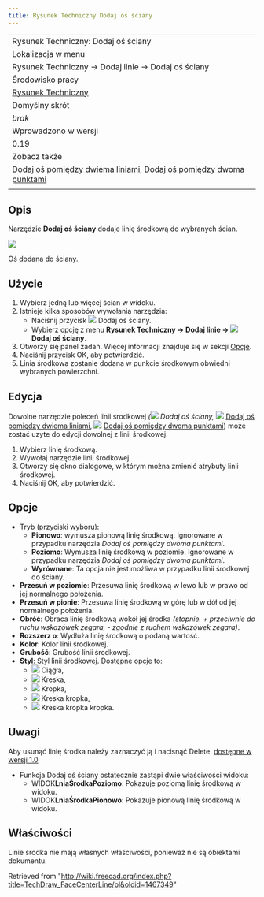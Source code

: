 ```yaml
---
title: Rysunek Techniczny Dodaj oś ściany
---
```

|  |
| --- |
| Rysunek Techniczny: Dodaj oś ściany |
| Lokalizacja w menu |
| Rysunek Techniczny → Dodaj linie → Dodaj oś ściany |
| Środowisko pracy |
| [Rysunek Techniczny](/TechDraw_Workbench/pl "TechDraw Workbench/pl") |
| Domyślny skrót |
| *brak* |
| Wprowadzono w wersji |
| 0.19 |
| Zobacz także |
| [Dodaj oś pomiędzy dwiema liniami](/TechDraw_2LineCenterLine/pl "TechDraw 2LineCenterLine/pl"), [Dodaj oś pomiędzy dwoma punktami](/TechDraw_2PointCenterLine/pl "TechDraw 2PointCenterLine/pl") |
|  |

## Opis

Narzędzie **Dodaj oś ściany** dodaje linię środkową do wybranych ścian.

![](/images/TechDraw_FaceCenterLine_Sample.png)

Oś dodana do ściany.

## Użycie

1. Wybierz jedną lub więcej ścian w widoku.
2. Istnieje kilka sposobów wywołania narzędzia:
   * Naciśnij przycisk ![](/images/TechDraw_FaceCenterLine.svg) Dodaj oś ściany.
   * Wybierz opcję z menu **Rysunek Techniczny → Dodaj linie → ![](/images/TechDraw_FaceCenterLine.svg) Dodaj oś ściany**.
3. Otworzy się panel zadań. Więcej informacji znajduje się w sekcji [Opcje](#Opcje).
4. Naciśnij przycisk OK, aby potwierdzić.
5. Linia środkowa zostanie dodana w punkcie środkowym obwiedni wybranych powierzchni.

## Edycja

Dowolne narzędzie poleceń linii środkowej *(![](/images/TechDraw_FaceCenterLine.svg) Dodaj oś ściany,* 
![](/images/TechDraw_2LineCenterLine.svg) [Dodaj oś pomiędzy dwiema liniami](/TechDraw_2LineCenterLine/pl "TechDraw 2LineCenterLine/pl"),
![](/images/TechDraw_2PointCenterLine.svg) [Dodaj oś pomiędzy dwoma punktami](/TechDraw_2PointCenterLine/pl "TechDraw 2PointCenterLine/pl"))
może zostać uzyte do edycji dowolnej z linii środkowej.

1. Wybierz linię środkową.
2. Wywołaj narzędzie linii środkowej.
3. Otworzy się okno dialogowe, w którym można zmienić atrybuty linii środkowej.
4. Naciśnij OK, aby potwierdzić.

## Opcje

* Tryb (przyciski wyboru):
  + **Pionowo**: wymusza pionową linię środkową. Ignorowane w przypadku narzędzia *Dodaj oś pomiędzy dwoma punktami*.
  + **Poziomo**: Wymusza linię środkową w poziomie. Ignorowane w przypadku narzędzia *Dodaj oś pomiędzy dwoma punktami*.
  + **Wyrównane**: Ta opcja nie jest możliwa w przypadku linii środkowej do ściany.
* **Przesuń w poziomie**: Przesuwa linię środkową w lewo lub w prawo od jej normalnego położenia.
* **Przesuń w pionie**: Przesuwa linię środkową w górę lub w dół od jej normalnego położenia.
* **Obróć**: Obraca linię środkową wokół jej środka *(stopnie. + przeciwnie do ruchu wskazówek zegara, - zgodnie z ruchem wskazówek zegara)*.
* **Rozszerz o**: Wydłuża linię środkową o podaną wartość.
* **Kolor**: Kolor linii środkowej.
* **Grubość**: Grubość linii środkowej.
* **Styl**: Styl linii środkowej. Dostępne opcje to:
  + ![](/images/Continuous-line.svg) Ciągła,
  + ![](/images/Dash-line.svg) Kreska,
  + ![](/images/Dot-line.svg) Kropka,
  + ![](/images/DashDot-line.svg) Kreska kropka,
  + ![](/images/DashDotDot-line.svg) Kreska kropka kropka.

## Uwagi

Aby usunąć linię środka należy zaznaczyć ją i nacisnąć Delete. [dostępne w wersji 1.0](/Release_notes_1.0/pl "Release notes 1.0/pl")

* Funkcja Dodaj oś ściany ostatecznie zastąpi dwie właściwości widoku:
  + WIDOK**LniaŚrodkaPoziomo**: Pokazuje poziomą linię środkową w widoku.
  + WIDOK**LniaŚrodkaPionowo**: Pokazuje pionową linię środkową w widoku.

## Właściwości

Linie środka nie mają własnych właściwości, ponieważ nie są obiektami dokumentu.

Retrieved from "<http://wiki.freecad.org/index.php?title=TechDraw_FaceCenterLine/pl&oldid=1467349>"